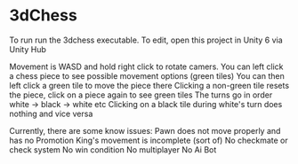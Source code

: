 # 3dChess
To run run the 3dchess executable.
To edit, open this project in Unity 6 via Unity Hub

Movement is WASD and hold right click to rotate camers. 
You can left click a chess piece to see possible movement options (green tiles)
    You can then left click a green tile to move the piece there
    Clicking a non-green tile resets the piece, click on a piece again to see green tiles
The turns go in order white -> black -> white etc
Clicking on a black tile during white's turn does nothing and vice versa


Currently, there are some know issues:
Pawn does not move properly and has no Promotion
King's movement is incomplete (sort of)
No checkmate or check system
No win condition
No multiplayer
No Ai Bot